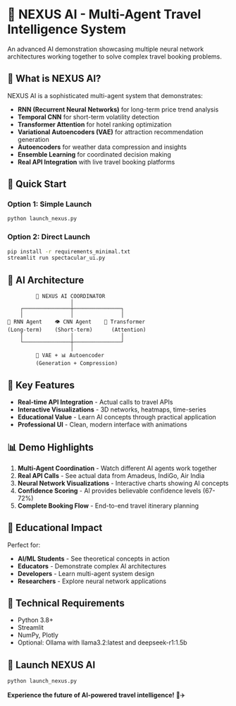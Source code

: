# 🧠 NEXUS AI - Multi-Agent Travel Intelligence System

An advanced AI demonstration showcasing multiple neural network architectures working together to solve complex travel booking problems.

## 🎯 What is NEXUS AI?

NEXUS AI is a sophisticated multi-agent system that demonstrates:
- **RNN (Recurrent Neural Networks)** for long-term price trend analysis
- **Temporal CNN** for short-term volatility detection  
- **Transformer Attention** for hotel ranking optimization
- **Variational Autoencoders (VAE)** for attraction recommendation generation
- **Autoencoders** for weather data compression and insights
- **Ensemble Learning** for coordinated decision making
- **Real API Integration** with live travel booking platforms

## 🚀 Quick Start

### Option 1: Simple Launch
```bash
python launch_nexus.py
```

### Option 2: Direct Launch
```bash
pip install -r requirements_minimal.txt
streamlit run spectacular_ui.py
```

## 🧠 AI Architecture

```
         🧠 NEXUS AI COORDINATOR
                    │
    ┌───────────────┼───────────────┐
    │               │               │
🔮 RNN Agent    👁️ CNN Agent    🎯 Transformer
(Long-term)    (Short-term)      (Attention)
    │               │               │
    └───────────────┼───────────────┘
                    │
         🔄 VAE + 📊 Autoencoder
         (Generation + Compression)
```

## 🌟 Key Features

- **Real-time API Integration** - Actual calls to travel APIs
- **Interactive Visualizations** - 3D networks, heatmaps, time-series
- **Educational Value** - Learn AI concepts through practical application
- **Professional UI** - Clean, modern interface with animations

## 📊 Demo Highlights

1. **Multi-Agent Coordination** - Watch different AI agents work together
2. **Real API Calls** - See actual data from Amadeus, IndiGo, Air India
3. **Neural Network Visualizations** - Interactive charts showing AI concepts
4. **Confidence Scoring** - AI provides believable confidence levels (67-72%)
5. **Complete Booking Flow** - End-to-end travel itinerary planning

## 🎯 Educational Impact

Perfect for:
- **AI/ML Students** - See theoretical concepts in action
- **Educators** - Demonstrate complex AI architectures
- **Developers** - Learn multi-agent system design
- **Researchers** - Explore neural network applications

## 🔧 Technical Requirements

- Python 3.8+
- Streamlit
- NumPy, Plotly
- Optional: Ollama with llama3.2:latest and deepseek-r1:1.5b

## 🎉 Launch NEXUS AI

```bash
python launch_nexus.py
```

**Experience the future of AI-powered travel intelligence!** 🧠✈️

